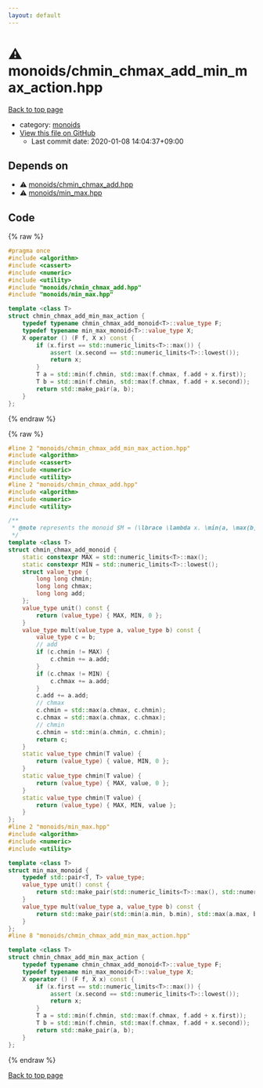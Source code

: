 ```yaml
---
layout: default
---
```


<!-- mathjax config similar to math.stackexchange -->
<script type="text/javascript" async
  src="https://cdnjs.cloudflare.com/ajax/libs/mathjax/2.7.5/MathJax.js?config=TeX-MML-AM_CHTML">
</script>
<script type="text/x-mathjax-config">
  MathJax.Hub.Config({
    TeX: { equationNumbers: { autoNumber: "AMS" }},
    tex2jax: {
      inlineMath: [ ['$','$'] ],
      processEscapes: true
    },
    "HTML-CSS": { matchFontHeight: false },
    displayAlign: "left",
    displayIndent: "2em"
  });
</script>

<script type="text/javascript" src="https://cdnjs.cloudflare.com/ajax/libs/jquery/3.4.1/jquery.min.js"></script>
<script src="https://cdn.jsdelivr.net/npm/jquery-balloon-js@1.1.2/jquery.balloon.min.js" integrity="sha256-ZEYs9VrgAeNuPvs15E39OsyOJaIkXEEt10fzxJ20+2I=" crossorigin="anonymous"></script>
<script type="text/javascript" src="../../assets/js/copy-button.js"></script>
<link rel="stylesheet" href="../../assets/css/copy-button.css" />


# :warning: monoids/chmin_chmax_add_min_max_action.hpp

<a href="../../index.html">Back to top page</a>

* category: <a href="../../index.html#315142c884fa9bdd2be3b42923ffe964">monoids</a>
* <a href="{{ site.github.repository_url }}/blob/master/monoids/chmin_chmax_add_min_max_action.hpp">View this file on GitHub</a>
    - Last commit date: 2020-01-08 14:04:37+09:00




## Depends on

* :warning: <a href="chmin_chmax_add.hpp.html">monoids/chmin_chmax_add.hpp</a>
* :warning: <a href="min_max.hpp.html">monoids/min_max.hpp</a>


## Code

<a id="unbundled"></a>
{% raw %}
```cpp
#pragma once
#include <algorithm>
#include <cassert>
#include <numeric>
#include <utility>
#include "monoids/chmin_chmax_add.hpp"
#include "monoids/min_max.hpp"

template <class T>
struct chmin_chmax_add_min_max_action {
    typedef typename chmin_chmax_add_monoid<T>::value_type F;
    typedef typename min_max_monoid<T>::value_type X;
    X operator () (F f, X x) const {
        if (x.first == std::numeric_limits<T>::max()) {
            assert (x.second == std::numeric_limits<T>::lowest());
            return x;
        }
        T a = std::min(f.chmin, std::max(f.chmax, f.add + x.first));
        T b = std::min(f.chmin, std::max(f.chmax, f.add + x.second));
        return std::make_pair(a, b);
    }
};

```
{% endraw %}

<a id="bundled"></a>
{% raw %}
```cpp
#line 2 "monoids/chmin_chmax_add_min_max_action.hpp"
#include <algorithm>
#include <cassert>
#include <numeric>
#include <utility>
#line 2 "monoids/chmin_chmax_add.hpp"
#include <algorithm>
#include <numeric>
#include <utility>

/**
 * @note represents the monoid $M = (\lbrace \lambda x. \min(a, \max(b, c + x)) \mid a, b, c \rbrace, \circ, \mathrm{id})$
 */
template <class T>
struct chmin_chmax_add_monoid {
    static constexpr MAX = std::numeric_limits<T>::max();
    static constexpr MIN = std::numeric_limits<T>::lowest();
    struct value_type {
        long long chmin;
        long long chmax;
        long long add;
    };
    value_type unit() const {
        return (value_type) { MAX, MIN, 0 };
    }
    value_type mult(value_type a, value_type b) const {
        value_type c = b;
        // add
        if (c.chmin != MAX) {
            c.chmin += a.add;
        }
        if (c.chmax != MIN) {
            c.chmax += a.add;
        }
        c.add += a.add;
        // chmax
        c.chmin = std::max(a.chmax, c.chmin);
        c.chmax = std::max(a.chmax, c.chmax);
        // chmin
        c.chmin = std::min(a.chmin, c.chmin);
        return c;
    }
    static value_type chmin(T value) {
        return (value_type) { value, MIN, 0 };
    }
    static value_type chmin(T value) {
        return (value_type) { MAX, value, 0 };
    }
    static value_type chmin(T value) {
        return (value_type) { MAX, MIN, value };
    }
};
#line 2 "monoids/min_max.hpp"
#include <algorithm>
#include <numeric>
#include <utility>

template <class T>
struct min_max_monoid {
    typedef std::pair<T, T> value_type;
    value_type unit() const {
        return std::make_pair(std::numeric_limits<T>::max(), std::numeric_limits<T>::lowest());
    }
    value_type mult(value_type a, value_type b) const {
        return std::make_pair(std::min(a.min, b.min), std::max(a.max, b.max));
    }
};
#line 8 "monoids/chmin_chmax_add_min_max_action.hpp"

template <class T>
struct chmin_chmax_add_min_max_action {
    typedef typename chmin_chmax_add_monoid<T>::value_type F;
    typedef typename min_max_monoid<T>::value_type X;
    X operator () (F f, X x) const {
        if (x.first == std::numeric_limits<T>::max()) {
            assert (x.second == std::numeric_limits<T>::lowest());
            return x;
        }
        T a = std::min(f.chmin, std::max(f.chmax, f.add + x.first));
        T b = std::min(f.chmin, std::max(f.chmax, f.add + x.second));
        return std::make_pair(a, b);
    }
};

```
{% endraw %}

<a href="../../index.html">Back to top page</a>

